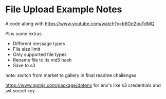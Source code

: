 # File Upload Example Notes

A code along with <https://www.youtube.com/watch?v=b6Oe2puTdMQ>

Plus some extras

- Different message types
- File size limit
- Only supported file types
- Rename file to its md5 hash
- Save to s3

note: switch from market to gallery in final readme challenges

<https://www.npmjs.com/package/dotenv>
for env's like s3 credentials and jwt secret key
